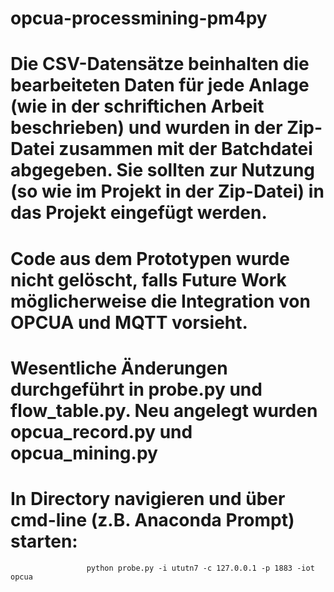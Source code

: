 # opcua-processmining-pm4py
# Die CSV-Datensätze beinhalten die bearbeiteten Daten für jede Anlage (wie in der schriftichen Arbeit beschrieben) und wurden in der Zip-Datei zusammen mit der Batchdatei abgegeben. Sie sollten zur Nutzung (so wie im Projekt in der Zip-Datei) in das Projekt eingefügt werden.
# Code aus dem Prototypen wurde nicht gelöscht, falls Future Work möglicherweise die Integration von OPCUA und MQTT vorsieht.
# Wesentliche Änderungen durchgeführt in probe.py und flow_table.py. Neu angelegt wurden opcua_record.py und opcua_mining.py
# In Directory navigieren und über cmd-line (z.B. Anaconda Prompt) starten:
					 python probe.py -i ututn7 -c 127.0.0.1 -p 1883 -iot opcua

